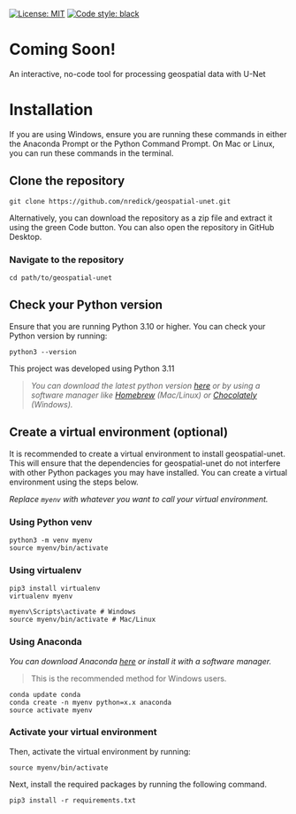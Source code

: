 [![License: MIT](https://img.shields.io/badge/License-MIT-yellow.svg)](https://opensource.org/licenses/MIT)
[![Code style: black](https://img.shields.io/badge/code%20style-black-000000.svg)](https://github.com/psf/black)

# Coming Soon!

An interactive, no-code tool for processing geospatial data with U-Net

# Installation

If you are using Windows, ensure you are running these commands in either the Anaconda Prompt or the Python Command Prompt. On Mac or Linux, you can run these commands in the terminal.

## Clone the repository

```
git clone https://github.com/nredick/geospatial-unet.git
```

Alternatively, you can download the repository as a zip file and extract it using the green Code button. You can also open the repository in GitHub Desktop.

### Navigate to the repository

```
cd path/to/geospatial-unet
```
## Check your Python version

Ensure that you are running Python 3.10 or higher. You can check your Python version by running:
```
python3 --version
```

This project was developed using Python 3.11

> *You can download the latest python version [here](https://www.python.org/downloads/) or by using a software manager like [Homebrew](https://docs.brew.sh/Installation) (Mac/Linux) or [Chocolately](https://chocolatey.org/why-chocolatey) (Windows).*

## Create a virtual environment (optional)

It is recommended to create a virtual environment to install geospatial-unet. This will ensure that the dependencies for geospatial-unet do not interfere with other Python packages you may have installed. You can create a virtual environment using the steps below.

*Replace `myenv` with whatever you want to call your virtual environment.*

### Using Python venv
```
python3 -m venv myenv
source myenv/bin/activate
```
### Using virtualenv
```
pip3 install virtualenv
virtualenv myenv

myenv\Scripts\activate # Windows
source myenv/bin/activate # Mac/Linux
```

### Using Anaconda
*You can download Anaconda [here](https://www.anaconda.com/products/distribution) or install it with a software manager.*
>This is the recommended method for Windows users.

```
conda update conda
conda create -n myenv python=x.x anaconda
source activate myenv
```

### Activate your virtual environment
Then, activate the virtual environment by running:

```
source myenv/bin/activate
```

Next, install the required packages by running the following command.
```
pip3 install -r requirements.txt
```

